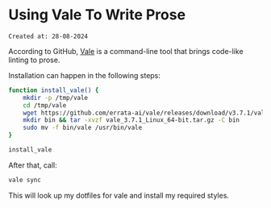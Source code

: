 # Using Vale To Write Prose

```
Created at: 28-08-2024
```

According to GitHub, [Vale](https://github.com/errata-ai/vale) is a
command-line tool that brings code-like linting to prose.

Installation can happen in the following steps:

```sh
function install_vale() {
    mkdir -p /tmp/vale
    cd /tmp/vale
    wget https://github.com/errata-ai/vale/releases/download/v3.7.1/vale_3.7.1_Linux_64-bit.tar.gz
    mkdir bin && tar -xvzf vale_3.7.1_Linux_64-bit.tar.gz -C bin
    sudo mv -f bin/vale /usr/bin/vale
}

install_vale
```

After that, call:

```sh
vale sync
```

This will look up my dotfiles for vale and install my required styles.
